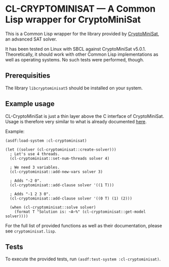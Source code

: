 # CL-CRYPTOMINISAT — A Common Lisp wrapper for CryptoMiniSat

This is a Common Lisp wrapper for the library provided by
[CryptoMiniSat](https://github.com/msoos/cryptominisat/), an advanced SAT
solver.

It has been tested on Linux with SBCL against CryptoMiniSat v5.0.1.
Theoretically, it should work with other Common Lisp implementations as well as
operating systems. No such tests were performed, though.

## Prerequisities

The library `libcryptominisat5` should be installed on your system.

## Example usage

CL-CryptoMiniSat is just a thin layer above the C interface of CryptoMiniSat.
Usage is therefore very similar to what is already documented [here](https://github.com/msoos/cryptominisat#library-usage).

Example:

```
(asdf:load-system :cl-cryptominisat)

(let ((solver (cl-cryptominisat::create-solver)))
  ; Let's use 4 threads.
  (cl-cryptominisat::set-num-threads solver 4)

  ; We need 3 variables.
  (cl-cryptominisat::add-new-vars solver 3)

  ; Adds "-2 0".
  (cl-cryptominisat::add-clause solver '((1 T)))

  ; Adds "-1 2 3 0".
  (cl-cryptominisat::add-clause solver '((0 T) (1) (2)))

  (when (cl-cryptominisat::solve solver)
    (format T "Solution is: ~A~%" (cl-cryptominisat::get-model solver))))
```

For the full list of provided functions as well as their documentation, please
see `cryptominisat.lisp`.

## Tests

To execute the provided tests, run `(asdf:test-system :cl-cryptominisat)`.
